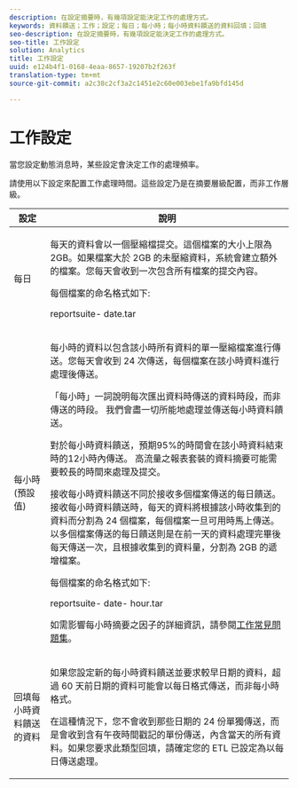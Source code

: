 ```yaml
---
description: 在設定摘要時，有幾項設定能決定工作的處理方式。
keywords: 資料饋送；工作；設定；每日；每小時；每小時資料饋送的資料回填；回填
seo-description: 在設定摘要時，有幾項設定能決定工作的處理方式。
seo-title: 工作設定
solution: Analytics
title: 工作設定
uuid: e124b4f1-0168-4eaa-8657-19207b2f263f
translation-type: tm+mt
source-git-commit: a2c38c2cf3a2c1451e2c60e003ebe1fa9bfd145d

---
```



# 工作設定

當您設定動態消息時，某些設定會決定工作的處理頻率。

請使用以下設定來配置工作處理時間。這些設定乃是在摘要層級配置，而非工作層級。

<table id="table_2070F73212F245E98DADC6B5DFDB1C72"> 
 <thead> 
  <tr> 
   <th colname="col1" class="entry"> 設定 </th> 
   <th colname="col2" class="entry"> 說明 </th> 
  </tr> 
 </thead>
 <tbody> 
  <tr> 
   <td colname="col1"> 每日 </td> 
   <td colname="col2"> <p>每天的資料會以一個壓縮檔提交。這個檔案的大小上限為 2GB。如果檔案大於 2GB 的未壓縮資料，系統會建立額外的檔案。您每天會收到一次包含所有檔案的提交內容。 </p> <p>每個檔案的命名格式如下: </p> <p> <span class="filepath"> <span class="varname"> reportsuite</span>-<span class="varname"> date</span>.tar</span> </p> </td> 
  </tr> 
  <tr> 
   <td colname="col1"> 每小時 (預設值) </td> 
   <td colname="col2"> <p>每小時的資料以包含該小時所有資料的單一壓縮檔案進行傳送。您每天會收到 24 次傳送，每個檔案在該小時資料進行處理後傳送。 </p> <p>「每小時」一詞說明每次匯出資料時傳送的資料時段，而非傳送的時段。 我們會盡一切所能地處理並傳送每小時資料饋送。 </p> <p>對於每小時資料饋送，預期95%的時間會在該小時資料結束時的12小時內傳送。 高流量之報表套裝的資料摘要可能需要較長的時間來處理及提交。 </p> <p>接收每小時資料饋送不同於接收多個檔案傳送的每日饋送。接收每小時資料饋送時，每天的資料將根據該小時收集到的資料而分割為 24 個檔案，每個檔案一旦可用時馬上傳送。以多個檔案傳送的每日饋送則是在前一天的資料處理完畢後每天傳送一次，且根據收集到的資料量，分割為 2GB 的遞增檔案。 </p> <p>每個檔案的命名格式如下: </p> <p> <span class="filepath"> <span class="varname"> reportsuite</span>-<span class="varname"> date</span>-<span class="varname"> hour</span>.tar</span> </p> <p>如需影響每小時摘要之因子的詳細資訊，請參閱<a href="../../../export/analytics-data-feed/c-df-contents/jobs-faq.md#concept_7C67A012CCF64B0C8DA33E5A6CF7FD9E" format="dita" scope="local">工作常見問題集</a>。 </p> </td> 
  </tr> 
  <tr> 
   <td colname="col1"> 回填每小時資料饋送的資料 </td> 
   <td colname="col2"> <p>如果您設定新的每小時資料饋送並要求較早日期的資料，超過 60 天前日期的資料可能會以每日格式傳送，而非每小時格式。 </p> <p>在這種情況下，您不會收到那些日期的 24 份單獨傳送，而是會收到含有午夜時間戳記的單份傳送，內含當天的所有資料。如果您要求此類型回填，請確定您的 ETL 已設定為以每日傳送處理。 </p> </td> 
  </tr> 
 </tbody> 
</table>

